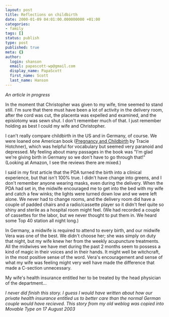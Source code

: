 ```yaml
---
layout: post
title: Reflections on childbirth
date: 2000-01-09 04:01:00.000000000 +01:00
categories:
- family
tags: []
status: publish
type: post
published: true
meta: {}
author:
  login: shanson
  email: papascott-wp@gmail.com
  display_name: PapaScott
  first_name: Scott
  last_name: Hanson
---
```

<p><i>An article in progress</i></p>
<p>In the moment that Christopher was given to my wife, time seemed to stand still. I'm sure that there must have been a lot of activity in the delivery room, after the cord was cut, the placenta was expelled and examined, and the episiotomy was sewn shut. I don't remember much of that. I just remember holding as best I could my wife and Christopher.</p>
<p>I can't really compare childbirth in the US and in Germany, of course. We were loaned one American book (<a href="http://www.amazon.com/exec/obidos/ASIN/0380780399/qid=947419090/sr=1-1/104-9658493-2473257">Pregnancy and Childbirth</a> by Tracie Hotchner), which was helpful for vocabulary but seemed very paranoid and depressed. My feeling about many passages in the book was "I'm glad we're giving birth in Germany so we don't have to go through that!" (Looking at Amazon, I see the reviews there are mixed.)</p>
<p>I said in my first article that the PDA turned the birth into a clinical experience, but that isn't 100% true. I didn't have change into greens, and I don't remember anyone wearing masks, even during the delivery. When the PDA had set in, the midwife encouraged me to get into the bed with my wife and catch a few winks; the lights were turned down low and we were left alone. We never had to change rooms, and the delivery room did have a couple of padded chairs and a radio/cassette player so it didn't feel quite so shiny and sterile as a hospital room might feel. (We had recorded a couple of cassettes for the labor, but we never thought to put them in. We heard some Top 40 station all night long.)</p>
<p>In Germany, a midwife is required to attend to every birth, and our midwife Vera was one of the best. We didn't choose her; she was simply on duty that night, but my wife knew her from the weekly acupuncture treatments. All the midwives we have met during the past 2 months seem to possess a kind of magic in their voices and in their hands. It might well be witchcraft, in the most positive sense of the word. Vera's encouragement and sense of what my wife was feeling might very well have made the difference that made a C-section unnecessary.</p>
<p>My wife's health insurance entitled her to be treated by the head physician of the department...</p>
<p><em>I never did finish this story.  I guess I would have written about how our private health insurance entitled us to better care than the normal German couple would have recieved. This story from my old weblog was copied into Movable Type on 17 August 2003</em></p>
